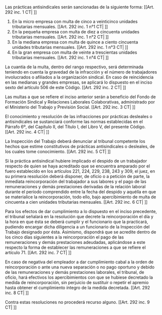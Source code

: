 Las prácticas antisindicales serán sancionadas de la siguiente forma: [[Art. 292 inc. 1 CT| ]]

1. En la micro empresa con multa de cinco a veinticinco unidades tributarias mensuales. [[Art. 292 inc. 1 n°1 CT| ]]
2. En la pequeña empresa con multa de diez a cincuenta unidades tributarias mensuales. [[Art. 292 inc. 1 n°2 CT| ]]
3. En la mediana empresa con multa de quince a ciento cincuenta unidades tributarias mensuales. [[Art. 292 inc. 1 n°3 CT| ]]
4. En la gran empresa con multa de veinte a trescientas unidades tributarias mensuales. [[Art. 292 inc. 1 n°4 CT| ]]

La cuantía de la multa, dentro del rango respectivo, será determinada teniendo en cuenta la gravedad de la infracción y el número de trabajadores involucrados o afiliados a la organización sindical. En caso de reincidencia en las medianas y grandes empresas, se aplicará lo dispuesto en el inciso sexto del artículo 506 de este Código. [[Art. 292 inc. 2 CT| ]]

Las multas a que se refiere el inciso anterior serán a beneficio del Fondo de Formación Sindical y Relaciones Laborales Colaborativas, administrado por el Ministerio del Trabajo y Previsión Social. [[Art. 292 inc. 3 CT| ]]

El conocimiento y resolución de las infracciones por prácticas desleales o antisindicales se sustanciará conforme las normas establecidas en el Párrafo 6º, del Capítulo II, del Título I, del Libro V, del presente Código. [[Art. 292 inc. 4 CT| ]]

La Inspección del Trabajo deberá denunciar al tribunal competente los hechos que estime constitutivos de prácticas antisindicales o desleales, de los cuales tome conocimiento. [[Art. 292 inc. 5 CT| ]]

Si la práctica antisindical hubiere implicado el despido de un trabajador respecto de quien se haya acreditado que se encuentra amparado por el fuero establecido en los artículos 221, 224, 229, 238, 243 y 309, el juez, en su primera resolución deberá disponer, de oficio o a petición de parte, la inmediata reincorporación del trabajador a sus labores y el pago de las remuneraciones y demás prestaciones derivadas de la relación laboral durante el período comprendido entre la fecha del despido y aquélla en que se materialice la reincorporación, todo ello, bajo apercibimiento de multa de cincuenta a cien unidades tributarias mensuales. [[Art. 292 inc. 6 CT| ]]

Para los efectos de dar cumplimiento a lo dispuesto en el inciso precedente, el tribunal señalará en la resolución que decrete la reincorporación el día y la hora en que ésta se deberá cumplir y el funcionario que la practicará, pudiendo encargar dicha diligencia a un funcionario de la Inspección del Trabajo designado por ésta. Asimismo, dispondrá que se acredite dentro de los cinco días siguientes a la reincorporación el pago de las remuneraciones y demás prestaciones adeudadas, aplicándose a este respecto la forma de establecer las remuneraciones a que se refiere el artículo 71. [[Art. 292 inc. 7 CT| ]]

En caso de negativa del empleador a dar cumplimiento cabal a la orden de reincorporación o ante una nueva separación o no pago oportuno y debido de las remuneraciones y demás prestaciones laborales, el tribunal, de oficio, hará efectivos los apercibimientos con que se hubiese decretado la medida de reincorporación, sin perjuicio de sustituir o repetir el apremio hasta obtener el cumplimiento íntegro de la medida decretada. [[Art. 292 inc. 8 CT| ]]

Contra estas resoluciones no procederá recurso alguno. [[Art. 292 inc. 9 CT| ]]